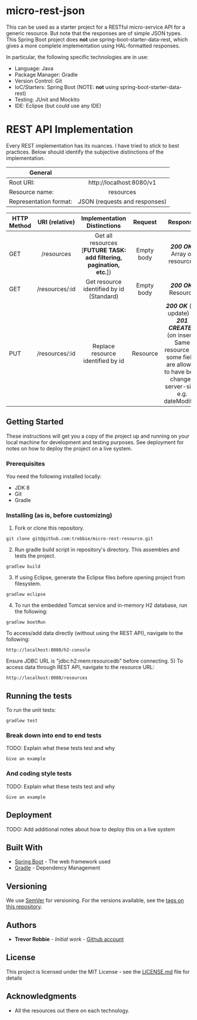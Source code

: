 # micro-rest-json

This can be used as a starter project for a RESTful micro-service API for a generic resource.  But note that the responses are of simple JSON types.  This Spring Boot project does **not** use spring-boot-starter-data-rest, which gives a more complete implementation using HAL-formatted responses.  

In particular, the following specific technologies are in use:
- Language: Java
- Package Manager: Gradle
- Version Control: Git
- IoC/Starters: Spring Boot (NOTE: **not** using spring-boot-starter-data-rest)
- Testing: JUnit and Mockito
- IDE: Eclipse (but could use any IDE)

# REST API Implementation
Every REST implementation has its nuances.  I have tried to stick to best practices.  Below should identify the subjective distinctions of the implementation. 

| General  |  |
| ------------- |:-------------:|
| Root URI: | http://localhost:8080/v1 |
| Resource name: | resources |
| Representation format: | JSON (requests and responses) |

| HTTP Method  | URI (relative) | Implementation Distinctions  | Request  | Response  |
| ------------- |:-------------:|:-------------:|:------:|:------:|
| GET | /resources| Get all resources [**FUTURE TASK: add filtering, pagination, etc.**]) | Empty body | ***200 OK***: Array of resources |
| GET | /resources/:id | Get resource identified by id (Standard)| Empty body | ***200 OK***: Resource |
| PUT | /resources/:id | Replace resource identified by id | Resource | ***200 OK*** (on update) or ***201 CREATED*** (on insert): Same resource but some fields are allowed to have been changed server-side, e.g. dateModified |

## Getting Started

These instructions will get you a copy of the project up and running on your local machine for development and testing purposes. See deployment for notes on how to deploy the project on a live system.

### Prerequisites

You need the following installed locally:
- JDK 8
- Git
- Gradle

### Installing (as is, before customizing)

1) Fork or clone this repository.
```
git clone git@github.com:trobbie/micro-rest-resource.git
```
2) Run gradle build script in repository's directory.  This assembles and tests the project.
```
gradlew build
```
3) If using Eclipse, generate the Eclipse files before opening project from filesystem.
```
gradlew eclipse
```
4) To run the embedded Tomcat service and in-memory H2 database, run the following:
```
gradlew bootRun
```
To access/add data directly (without using the REST API), navigate to the following:
```
http://localhost:8080/h2-console
```
Ensure JDBC URL is "jdbc:h2:mem:resourcedb" before connecting.
5) To access data through REST API, navigate to the resource URL:
```
http://localhost:8080/resources
```

## Running the tests

To run the unit tests:
```
gradlew test
```

### Break down into end to end tests

TODO: Explain what these tests test and why

```
Give an example
```

### And coding style tests

TODO: Explain what these tests test and why

```
Give an example
```

## Deployment

TODO: Add additional notes about how to deploy this on a live system

## Built With

* [Spring Boot](https://spring.io/projects/spring-boot/) - The web framework used
* [Gradle](https://gradle.org/) - Dependency Management

## Versioning

We use [SemVer](http://semver.org/) for versioning. For the versions available, see the [tags on this repository](https://github.com/trobbie/micro-rest-resource/releases). 

## Authors

* **Trevor Robbie** - *Initial work* - [Github account](https://github.com/trobbie)

## License

This project is licensed under the MIT License - see the [LICENSE.md](LICENSE.md) file for details

## Acknowledgments

* All the resources out there on each technology.
